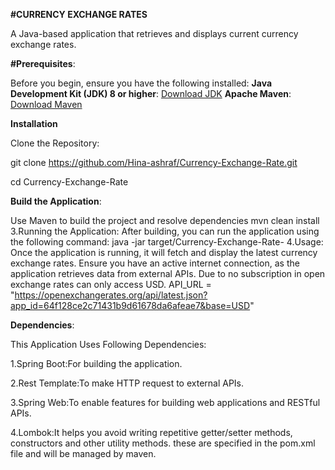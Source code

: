 **#CURRENCY EXCHANGE RATES**

A Java-based application that retrieves and displays current currency exchange rates.

**#Prerequisites**:

Before you begin, ensure you have the following installed:
**Java Development Kit (JDK) 8 or higher**: [Download JDK](https://www.oracle.com/java/technologies/javase-jdk11-downloads.html)
**Apache Maven**: [Download Maven](https://maven.apache.org/download.cgi)


**Installation**

Clone the Repository:

git clone https://github.com/Hina-ashraf/Currency-Exchange-Rate.git

cd Currency-Exchange-Rate

**Build the Application**: 

Use Maven to build the project and resolve dependencies mvn clean install 3.Running the Application: After building, you can run the application using the following command: java -jar target/Currency-Exchange-Rate- 4.Usage: Once the application is running, it will fetch and display the latest currency exchange rates. Ensure you have an active internet connection, as the application retrieves data from external APIs. Due to no subscription in open exchange rates can only access USD. 
API_URL = "https://openexchangerates.org/api/latest.json?app_id=64f128ce2c71431b9d61678da6afeae7&base=USD"

**Dependencies**:

This Application Uses Following Dependencies:

1.Spring Boot:For building the application.

2.Rest Template:To make HTTP request to external APIs.

3.Spring Web:To enable features for building web applications and RESTful APIs.

4.Lombok:It helps you avoid writing repetitive getter/setter methods, constructors and other utility methods. these are specified in the pom.xml file and will be managed by maven.



